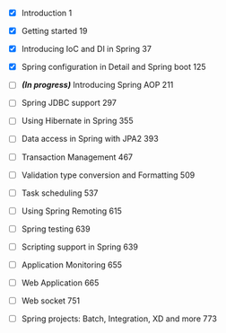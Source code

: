 - [x] Introduction 1  
- [x] Getting started 19
- [x] Introducing IoC and DI in Spring 37
- [x] Spring configuration in Detail and Spring boot 125
- [ ] _**(In progress)**_ Introducing Spring AOP 211
- [ ] Spring JDBC support 297
- [ ] Using Hibernate in Spring 355
- [ ] Data access in Spring with JPA2 393
- [ ] Transaction Management 467
- [ ] Validation type conversion and Formatting 509
- [ ] Task scheduling 537
- [ ] Using Spring Remoting 615
- [ ] Spring testing 639
- [ ] Scripting support in Spring 639
- [ ] Application Monitoring 655
- [ ] Web Application 665
- [ ] Web socket 751
- [ ] Spring projects: Batch, Integration, XD and more 773



<!--stackedit_data:
eyJoaXN0b3J5IjpbMTc1OTUxMjM0M119
-->